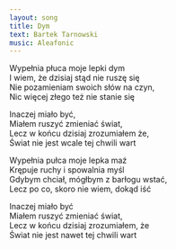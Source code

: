 ```yaml
---
layout: song
title: Dym
text: Bartek Tarnowski
music: Aleafonic
---
```


Wypełnia płuca moje lepki dym  
I wiem, że dzisiaj stąd nie ruszę się  
Nie pozamieniam swoich słów na czyn,  
Nic więcej złego też nie stanie się  

Inaczej miało być,  
Miałem ruszyć zmieniać świat,  
Lecz w końcu dzisiaj zrozumiałem że,  
Świat nie jest wcale tej chwili wart  

Wypełnia pułca moje lepka maź  
Krępuje ruchy i spowalnia myśl  
Gdybym chciał, mógłbym z barłogu wstać,  
Lecz po co, skoro nie wiem, dokąd iść  

Inaczej miało być  
Miałem ruszyć zmieniać świat,  
Lecz w końcu dzisiaj zrozumiałem, że  
Świat nie jest nawet tej chwili wart  